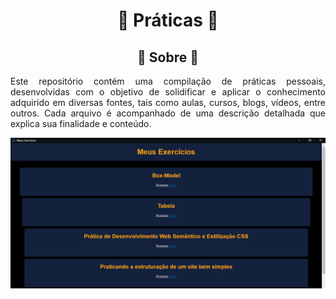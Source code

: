 <div align="center">
  
# :rocket: Práticas :rocket:

## :stars: Sobre :stars:

<p align="justify">
  Este repositório contém uma compilação de práticas pessoais, desenvolvidas com o objetivo de solidificar e aplicar o conhecimento adquirido em diversas fontes, tais como aulas, cursos, blogs, vídeos, entre outros. Cada arquivo é acompanhado de uma descrição detalhada que explica sua finalidade e conteúdo.

</p>

![template](https://raw.githubusercontent.com/BrianMunizSilveira/minhas-praticas/main/src/template.png)

</div>
